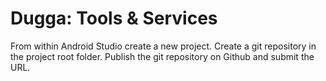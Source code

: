 # Dugga: Tools & Services

From within Android Studio create a new project. Create a git repository in the project root folder. Publish the git repository on Github and submit the URL.

